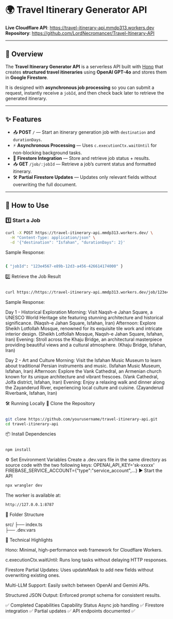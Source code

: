 # 🌍 Travel Itinerary Generator API

**Live Cloudflare API**: https://travel-itinerary-api.mmdp313.workers.dev
**Repository**: https://github.com/LordNecromancer/Travel-Itinerary-API

---

## 📌 Overview

The **Travel Itinerary Generator API** is a serverless API built with [Hono](https://hono.dev) that creates **structured travel itineraries** using **OpenAI GPT-4o** and stores them in **Google Firestore**.

It is designed with **asynchronous job processing** so you can submit a request, instantly receive a `jobId`, and then check back later to retrieve the generated itinerary.  

---

## ✨ Features

- 📤 **POST** `/` — Start an itinerary generation job with `destination` and `durationDays`.
- ⚡ **Asynchronous Processing** — Uses `c.executionCtx.waitUntil` for non-blocking background tasks.
- 💾 **Firestore Integration** — Store and retrieve job status + results.
- 📥 **GET** `/job/:jobId` — Retrieve a job’s current status and formatted itinerary.
- 🛠 **Partial Firestore Updates** — Updates only relevant fields without overwriting the full document.

---

## 🚀 How to Use

### 1️⃣ Start a Job

```bash
curl -X POST https://travel-itinerary-api.mmdp313.workers.dev/ \
  -H "Content-Type: application/json" \
  -d '{"destination": "Isfahan", "durationDays": 2}'
```
Sample Response:
```bash

{ "jobId": "123e4567-e89b-12d3-a456-426614174000" }
```
2️⃣ Retrieve the Job Result
```bash

curl https://https://travel-itinerary-api.mmdp313.workers.dev/job/123e4567-e89b-12d3-a456-426614174000
```
Sample Response:

Day 1 - Historical Exploration
Morning: Visit Naqsh-e Jahan Square, a UNESCO World Heritage site featuring stunning architecture and historical significance. (Naqsh-e Jahan Square, Isfahan, Iran)
Afternoon: Explore Sheikh Lotfollah Mosque, renowned for its exquisite tile work and intricate interior design. (Sheikh Lotfollah Mosque, Naqsh-e Jahan Square, Isfahan, Iran)
Evening: Stroll across the Khaju Bridge, an architectural masterpiece providing beautiful views and a cultural atmosphere. (Khaju Bridge, Isfahan, Iran)

Day 2 - Art and Culture
Morning: Visit the Isfahan Music Museum to learn about traditional Persian instruments and music. (Isfahan Music Museum, Isfahan, Iran)
Afternoon: Explore the Vank Cathedral, an Armenian church known for its unique architecture and vibrant frescoes. (Vank Cathedral, Jolfa district, Isfahan, Iran)
Evening: Enjoy a relaxing walk and dinner along the Zayanderud River, experiencing local culture and cuisine. (Zayanderud Riverbank, Isfahan, Iran)

🛠️ Running Locally
🔄 Clone the Repository
```bash

git clone https://github.com/yourusername/travel-itinerary-api.git
cd travel-itinerary-api
```
📦 Install Dependencies
```bash

npm install
```
⚙️ Set Environment Variables
Create a .dev.vars file in the same directory as source code with the two following keys:
OPENAI_API_KEY='sk-xxxxx'
FIREBASE_SERVICE_ACCOUNT={"type":"service_account",...}
▶️ Start the API

```bash
npx wrangler dev
```

The worker is available at:

```bash
http://127.0.0.1:8787
```
📂 Folder Structure

src/
├── index.ts              
├── .dev.vars

🧠 Technical Highlights

Hono: Minimal, high-performance web framework for Cloudflare Workers.

c.executionCtx.waitUntil: Runs long tasks without delaying HTTP responses.

Firestore Partial Updates: Uses updateMask to add new fields without overwriting existing ones.

Multi-LLM Support: Easily switch between OpenAI and Gemini APIs.

Structured JSON Output: Enforced prompt schema for consistent results.

✅ Completed Capabilities
Capability	Status
Async job handling	✅
Firestore integration	✅
Partial updates	✅
API endpoints documented	✅

